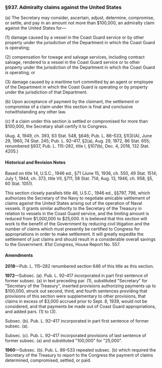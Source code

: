 ### §937. Admiralty claims against the United States ###

(a) The Secretary may consider, ascertain, adjust, determine, compromise, or settle, and pay in an amount not more than $100,000, an admiralty claim against the United States for—

(1) damage caused by a vessel in the Coast Guard service or by other property under the jurisdiction of the Department in which the Coast Guard is operating;

(2) compensation for towage and salvage services, including contract salvage, rendered to a vessel in the Coast Guard service or to other property under the jurisdiction of the Department in which the Coast Guard is operating; or

(3) damage caused by a maritime tort committed by an agent or employee of the Department in which the Coast Guard is operating or by property under the jurisdiction of that Department.

(b) Upon acceptance of payment by the claimant, the settlement or compromise of a claim under this section is final and conclusive notwithstanding any other law.

(c) If a claim under this section is settled or compromised for more than $100,000, the Secretary shall certify it to Congress.

(Aug. 4, 1949, ch. 393, 63 Stat. 548, §646; Pub. L. 86–533, §1(3)(A), June 29, 1960, 74 Stat. 245; Pub. L. 92–417, §2(a), Aug. 29, 1972, 86 Stat. 655; renumbered §937, Pub. L. 115–282, title I, §107(b), Dec. 4, 2018, 132 Stat. 4205.)

#### Historical and Revision Notes ####

Based on title 14, U.S.C., 1946 ed., §71 (June 15, 1936, ch. 550, 49 Stat. 1514; July 1, 1944, ch. 373, title VII, §711, 58 Stat. 714; Aug. 13, 1946, ch. 958, §5, 60 Stat. 1051).

This section closely parallels title 46, U.S.C., 1946 ed., §§797, 798, which authorizes the Secretary of the Navy to negotiate amicable settlement of claims against the United States arising out of the operation of Naval vessels. It grants similar authority to the Secretary of the Treasury in relation to vessels in the Coast Guard service, and the limiting amount is reduced from $1,000,000 to $25,000. It is believed that this section will work to the benefit of the Government by reducing civil litigation and the number of claims which must presently be certified to Congress for appropriations in order to make settlement. It will greatly expedite the settlement of just claims and should result in a considerable overall savings to the Government. 81st Congress, House Report No. 557.

#### Amendments ####

**2018**—Pub. L. 115–282 renumbered section 646 of this title as this section.

**1972**—Subsec. (a). Pub. L. 92–417 incorporated in part first sentence of former subsec. (a) in text preceding par. (1), substituted "Secretary" for "Secretary of the Treasury", inserted provisions authorizing payments up to $100,000, struck out second, third, and fourth sentences providing that provisions of this section were supplementary to other provisions, that claims in excess of $3,000 accrued prior to Sept. 8, 1939, would not be considered, and that payments be made out of Coast Guard appropriations, and added pars. (1) to (3).

Subsec. (b). Pub. L. 92–417 incorporated in part first sentence of former subsec. (a).

Subsec. (c). Pub. L. 92–417 incorporated provisions of last sentence of former subsec. (a) and substituted "100,000" for "25,000".

**1960**—Subsec. (b). Pub. L. 86–533 repealed subsec. (b) which required the Secretary of the Treasury to report to the Congress the payment of claims determined, compromised, settled, or paid.